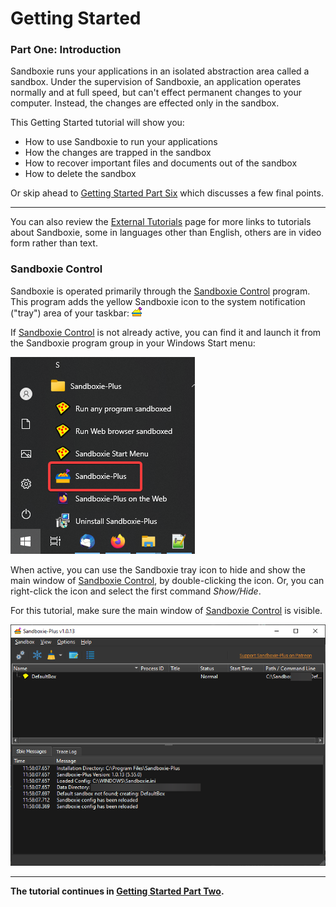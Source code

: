 # Getting Started

### Part One: Introduction

Sandboxie runs your applications in an isolated abstraction area called a sandbox. Under the supervision of Sandboxie,
an application operates normally and at full speed, but can't effect permanent changes to your computer. Instead, the
changes are effected only in the sandbox.

This Getting Started tutorial will show you:

* How to use Sandboxie to run your applications
* How the changes are trapped in the sandbox
* How to recover important files and documents out of the sandbox
* How to delete the sandbox

Or skip ahead to [Getting Started Part Six](SP_GettingStartedPartSix.md) which discusses a few final points.
* * *
You can also review the [External Tutorials](ExternalTutorials.md) page for more links to tutorials about Sandboxie,
some in languages other than English, others are in video form rather than text.

### Sandboxie Control

Sandboxie is operated primarily through the [Sandboxie Control](SP_SBControl.md) program. This program adds the
yellow Sandboxie icon to the system notification ("tray") area of your taskbar:
![](../Media/SP_TrayIconEmpty.png)

If [Sandboxie Control](SP_SBControl.md) is not already active, you can find it and launch it from the Sandboxie
program group in your Windows Start menu:

![](../Media/SP_StartMenuStartControlWin10.png)

When active, you can use the Sandboxie tray icon to hide and show the main window
of [Sandboxie Control](SP_SBControl.md), by double-clicking the icon. Or, you can right-click the icon and select
the first command _Show/Hide_.

For this tutorial, make sure the main window of [Sandboxie Control](SP_SBControl.md) is visible.

![](../Media/SP_SandboxieControl.png)

* * *
**The tutorial continues in [Getting Started Part Two](SP_GettingStartedPartTwo.md).**
